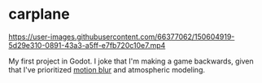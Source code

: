 # carplane

https://user-images.githubusercontent.com/66377062/150604919-5d29e310-0891-43a3-a5ff-e7fb720c10e7.mp4

My first project in Godot. I joke that I'm making a game backwards, given that I've prioritized [motion blur](https://github.com/p-ku/carplane/tree/master/postprocess/MotionBlur) and atmospheric modeling.
